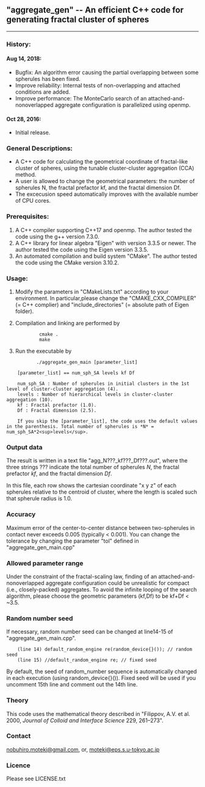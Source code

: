 ##  "aggregate_gen" -- An efficient C++ code for generating fractal cluster of spheres
---

### History:
#### Aug 14, 2018:
  * Bugfix: An algorithm error causing the partial overlapping between some spherules has been fixed.
  * Improve reliability: Internal tests of non-overlapping and attached conditions are added.
  * Improve performance: The MonteCarlo search of an attached-and-nonoverlapped aggregate configuration is parallelized using openmp.

#### Oct 28, 2016:
  * Initial release.

### General Descriptions:
  * A C++ code for calculating the geometrical coordinate of fractal-like cluster of spheres, using the tunable cluster-cluster aggregation (CCA) method.
  * A user is allowed to change the geometrical parameters: the number of spherules N, the fractal prefactor kf, and the fractal dimension Df.
  * The excecusion speed automatically improves with the available number of CPU cores.


### Prerequisites:
  1. A C++ compiler supporting C++17 and openmp. The author tested the code using the g++ version 7.3.0.
  2. A C++ library for linear algebra "Eigen" with version 3.3.5 or newer. The author tested the code using the Eigen version 3.3.5.
  3. An automated compilation and build system "CMake". The author tested the code using the CMake version 3.10.2.


### Usage:
  1. Modify the parameters in "CMakeLists.txt" according to your environment.
  In particular,please change the "CMAKE_CXX_COMPILER" (= C++ complier) and "include_directories" (= absolute path of Eigen folder).

  2. Compilation and linking are performed by
```
            cmake .
            make
```

  3. Run the executable by
```
           ./aggregate_gen_main [parameter_list]
```
```
    [parameter_list] == num_sph_SA levels kf Df

    num_sph_SA : Number of spherules in initial clusters in the 1st level of cluster-cluster aggregation (4).
    levels : Number of hierarchical levels in cluster-cluster aggregation (10).
    kf : Fractal prefactor (1.0).
    Df : Fractal dimension (2.5).

    If you skip the [parameter_list], the code uses the default values in the parenthesis. Total number of spherules is *N* = num_sph_SA*2<sup>levels</sup>.
```

### Output data
  The result is written in a text file "agg_N???_kf???_Df???.out", where the three strings ??? indicate the total number of spherules *N*, the fractal prefactor *kf*, and the fractal dimension *Df*.

  In this file, each row shows the cartesian coordinate "x y z" of each spherules relative to the centroid of cluster, where the
  length is scaled such that spherule radius is 1.0.

### Accuracy
Maximum error of the center-to-center distance between two-spherules in contact never exceeds 0.005 (typically < 0.001). You can change the tolerance by changing the parameter "tol" defined in "aggregate_gen_main.cpp"

### Allowed parameter range
Under the constraint of the fractal-scaling law, finding of an attached-and-nonoverlapped aggregate configuration could be unrealistic for compact (i.e., closely-packed) aggregates. To avoid the infinite looping of the search algorithm, please choose the geometric parameters (kf,Df) to be kf+Df < ~3.5.

### Random number seed
If necessary, random number seed can be changed at line14-15 of "aggregate_gen_main.cpp".
```
    (line 14) default_random_engine re(random_device{}()); // random seed
    (line 15) //default_random_engine re; // fixed seed
```
By default, the seed of random_number sequence is automatically changed in each execution (using random_device{}()). Fixed seed will be used if you uncomment 15th line and comment out the 14th line.

### Theory
  This code uses the mathematical theory described in "Filippov, A.V. et al. 2000, *Journal of Colloid and Interface Science* 229, 261–273".

### Contact
nobuhiro.moteki@gmail.com, or, moteki@eps.s.u-tokyo.ac.jp

### Licence
Please see LICENSE.txt

